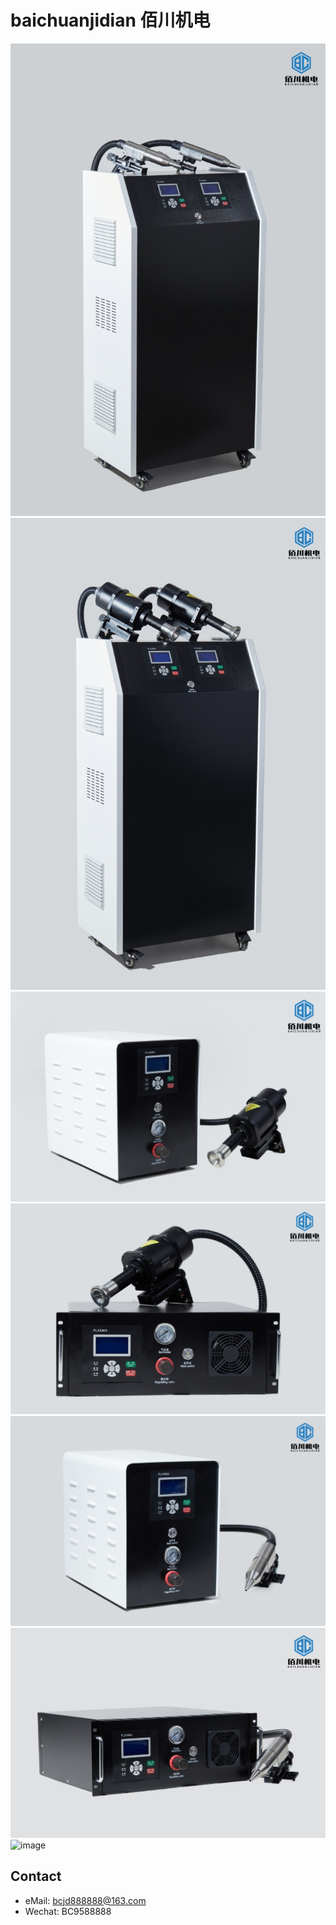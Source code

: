 # baichuanjidian 佰川机电

![image](./Unnamed%20file.png)
![image](./Unnamed%20file%202.png)
![image](./Unnamed%20file%203.png)
![image](./Unnamed%20file%204.png)
![image](./Unnamed%20file%205.png)
![image](./Unnamed%20file%206.png)
![image](./Unnamed%20file%207.png)

## Contact
* eMail: bcjd888888@163.com
* Wechat: BC9588888
